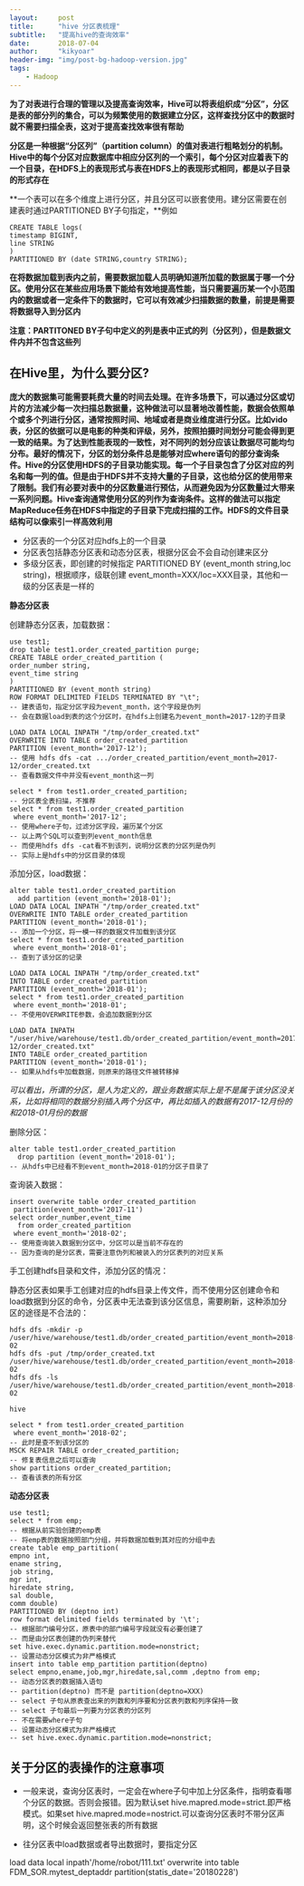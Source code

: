 ```yaml
---
layout:     post
title:      "hive 分区表梳理"
subtitle:   "提高hive的查询效率"
date:       2018-07-04
author:     "kikyoar"
header-img: "img/post-bg-hadoop-version.jpg"
tags:
    - Hadoop
---  
```


**为了对表进行合理的管理以及提高查询效率，Hive可以将表组织成“分区”，分区是表的部分列的集合，可以为频繁使用的数据建立分区，这样查找分区中的数据时就不需要扫描全表，这对于提高查找效率很有帮助**

**分区是一种根据“分区列”（partition column）的值对表进行粗略划分的机制。Hive中的每个分区对应数据库中相应分区列的一个索引，每个分区对应着表下的一个目录，在HDFS上的表现形式与表在HDFS上的表现形式相同，都是以子目录的形式存在**

**一个表可以在多个维度上进行分区，并且分区可以嵌套使用。建分区需要在创建表时通过PARTITIONED BY子句指定，**例如  

	CREATE TABLE logs(
	timestamp BIGINT,
	line STRING
	)
	PARTITIONED BY (date STRING,country STRING);  
	
**在将数据加载到表内之前，需要数据加载人员明确知道所加载的数据属于哪一个分区。使用分区在某些应用场景下能给有效地提高性能，当只需要遍历某一个小范围内的数据或者一定条件下的数据时，它可以有效减少扫描数据的数量，前提是需要将数据导入到分区内**

**注意：PARTITONED BY子句中定义的列是表中正式的列（分区列），但是数据文件内并不包含这些列**  

## 在Hive里，为什么要分区?

   **庞大的数据集可能需要耗费大量的时间去处理。在许多场景下，可以通过分区或切片的方法减少每一次扫描总数据量，这种做法可以显著地改善性能，数据会依照单个或多个列进行分区，通常按照时间、地域或者是商业维度进行分区。比如vido表，分区的依据可以是电影的种类和评级，另外，按照拍摄时间划分可能会得到更一致的结果。为了达到性能表现的一致性，对不同列的划分应该让数据尽可能均匀分布。最好的情况下，分区的划分条件总是能够对应where语句的部分查询条件。Hive的分区使用HDFS的子目录功能实现。每一个子目录包含了分区对应的列名和每一列的值。但是由于HDFS并不支持大量的子目录，这也给分区的使用带来了限制。我们有必要对表中的分区数量进行预估，从而避免因为分区数量过大带来一系列问题。Hive查询通常使用分区的列作为查询条件。这样的做法可以指定MapReduce任务在HDFS中指定的子目录下完成扫描的工作。HDFS的文件目录结构可以像索引一样高效利用**  
   
   
- 分区表的一个分区对应hdfs上的一个目录
- 分区表包括静态分区表和动态分区表，根据分区会不会自动创建来区分
- 多级分区表，即创建的时候指定 PARTITIONED BY (event_month string,loc string)，根据顺序，级联创建 event_month=XXX/loc=XXX目录，其他和一级的分区表是一样的  

**静态分区表**  

创建静态分区表，加载数据：  

	use test1;
	drop table test1.order_created_partition purge;
	CREATE TABLE order_created_partition (
	order_number string,
	event_time string
	)
	PARTITIONED BY (event_month string)
	ROW FORMAT DELIMITED FIELDS TERMINATED BY "\t";
	-- 建表语句，指定分区字段为event_month，这个字段是伪列
	-- 会在数据load到表的这个分区时，在hdfs上创建名为event_month=2017-12的子目录
	
	LOAD DATA LOCAL INPATH "/tmp/order_created.txt" 
	OVERWRITE INTO TABLE order_created_partition
	PARTITION (event_month='2017-12');
	-- 使用 hdfs dfs -cat .../order_created_partition/event_month=2017-12/order_created.txt
	-- 查看数据文件中并没有event_month这一列
	
	select * from test1.order_created_partition;
	-- 分区表全表扫描，不推荐
	select * from test1.order_created_partition
	 where event_month='2017-12';
	-- 使用where子句，过滤分区字段，遍历某个分区
	-- 以上两个SQL可以查到列event_month信息
	-- 而使用hdfs dfs -cat看不到该列，说明分区表的分区列是伪列
	-- 实际上是hdfs中的分区目录的体现  
	
添加分区，load数据：  

	alter table test1.order_created_partition
	  add partition (event_month='2018-01');
	LOAD DATA LOCAL INPATH "/tmp/order_created.txt" 
	OVERWRITE INTO TABLE order_created_partition
	PARTITION (event_month='2018-01');
	-- 添加一个分区，将一模一样的数据文件加载到该分区
	select * from test1.order_created_partition
	 where event_month='2018-01';
	-- 查到了该分区的记录
	
	LOAD DATA LOCAL INPATH "/tmp/order_created.txt"
	INTO TABLE order_created_partition
	PARTITION (event_month='2018-01');
	select * from test1.order_created_partition
	 where event_month='2018-01';
	-- 不使用OVERWRITE参数，会追加数据到分区
	
	LOAD DATA INPATH "/user/hive/warehouse/test1.db/order_created_partition/event_month=2017-12/order_created.txt"
	INTO TABLE order_created_partition
	PARTITION (event_month='2018-01');
	-- 如果从hdfs中加载数据，则原来的路径文件被转移掉  
	
*可以看出，所谓的分区，是人为定义的，跟业务数据实际上是不是属于该分区没关系，比如将相同的数据分别插入两个分区中，再比如插入的数据有2017-12月份的和2018-01月份的数据*  

删除分区：  

	alter table test1.order_created_partition
	  drop partition (event_month='2018-01');
	-- 从hdfs中已经看不到event_month=2018-01的分区子目录了  
	
查询装入数据：

	insert overwrite table order_created_partition 
	 partition(event_month='2017-11')
	select order_number,event_time
	  from order_created_partition 
	 where event_month='2018-02';
	-- 使用查询装入数据到分区中，分区可以是当前不存在的
	-- 因为查询的是分区表，需要注意伪列和被装入的分区表列的对应关系  
	
手工创建hdfs目录和文件，添加分区的情况：  
 
静态分区表如果手工创建对应的hdfs目录上传文件，而不使用分区创建命令和load数据到分区的命令，分区表中无法查到该分区信息，需要刷新，这种添加分区的途径是不合法的：  

	hdfs dfs -mkdir -p /user/hive/warehouse/test1.db/order_created_partition/event_month=2018-02
	hdfs dfs -put /tmp/order_created.txt  /user/hive/warehouse/test1.db/order_created_partition/event_month=2018-02
	hdfs dfs -ls /user/hive/warehouse/test1.db/order_created_partition/event_month=2018-02
	
	hive
	
	select * from test1.order_created_partition
	 where event_month='2018-02';
	-- 此时是查不到该分区的
	MSCK REPAIR TABLE order_created_partition;
	-- 修复表信息之后可以查询
	show partitions order_created_partition;
	-- 查看该表的所有分区  
	
**动态分区表**  

	use test1;
	select * from emp;
	-- 根据从前实验创建的emp表
	-- 将emp表的数据按照部门分组，并将数据加载到其对应的分组中去
	create table emp_partition(
	empno int, 
	ename string, 
	job string, 
	mgr int, 
	hiredate string, 
	sal double, 
	comm double)
	PARTITIONED BY (deptno int)
	row format delimited fields terminated by '\t';
	-- 根据部门编号分区，原表中的部门编号字段就没有必要创建了
	-- 而是由分区表创建的伪列来替代
	set hive.exec.dynamic.partition.mode=nonstrict;
	-- 设置动态分区模式为非严格模式
	insert into table emp_partition partition(deptno)
	select empno,ename,job,mgr,hiredate,sal,comm ,deptno from emp;
	-- 动态分区表的数据插入语句
	-- partition(deptno) 而不是 partition(deptno=XXX)
	-- select 子句从原表查出来的列数和列序要和分区表列数和列序保持一致
	-- select 子句最后一列要为分区表的分区列
	-- 不在需要where子句
	-- 设置动态分区模式为非严格模式
	-- set hive.exec.dynamic.partition.mode=nonstrict;
	
## 关于分区的表操作的注意事项  

- 一般来说，查询分区表时，一定会在where子句中加上分区条件，指明查看哪个分区的数据。否则会报错。因为默认set hive.mapred.mode=strict.即严格模式。如果set hive.mapred.mode=nostrict.可以查询分区表时不带分区声明，这个时候会返回整张表的所有数据

- 往分区表中load数据或者导出数据时，要指定分区

 load data local inpath'/home/robot/111.txt' overwrite into table  FDM_SOR.mytest_deptaddr partition(statis_date='20180228')